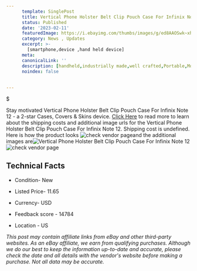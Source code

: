 ```yaml
---
      template: SinglePost
      title: Vertical Phone Holster Belt Clip Pouch Case For Infinix Note 12
      status: Published
      date: '2023-02-11'
      featuredImage: https://i.ebayimg.com/thumbs/images/g/ed8AAOSwk~xhLFXw/s-l225.jpg
      category: News , Updates
      excerpt: >-
        [smartphone,device ,hand held device]
      meta:
      canonicalLink: ''
      description: [handheld,industrially made,well crafted,Portable,Mobile,Compact,Convenient,Lightweight,Maneuverable,Man-portable,Miniature,Carriable,Hand-held,Light,Holdable,Transportable,Mobile device,Pocket-sized,On-the-go,Wireless,Cordless,Compact size,Convenient size, smartphone,device ,hand held device]
      noindex: false
      
        
---
```

$

Stay motivated Vertical Phone Holster Belt Clip Pouch Case For Infinix Note 12 - a 2-star Cases, Covers & Skins device. [Click Here](https://www.ebay.com/itm/334432476951?hash=item4dddba9f17%3Ag%3Aed8AAOSwk%7ExhLFXw&mkevt=1&mkcid=1&mkrid=711-53200-19255-0&campid=%253CePNCampaignId%253E&customid=%253CreferenceId%253E&toolid=10049) to read more to learn about the shipping costs and additional image urls for the Vertical Phone Holster Belt Clip Pouch Case For Infinix Note 12. Shipping cost is undefined. Here is how the product looks ![check vendor page](https://i.ebayimg.com/thumbs/images/g/ed8AAOSwk~xhLFXw/s-l225.jpg)and the additional images are![Vertical Phone Holster Belt Clip Pouch Case For Infinix Note 12](https://i.ebayimg.com/images/g/ed8AAOSwk~xhLFXw/s-l1200.jpg)![check vendor page](https://origin-galleryplus.ebayimg.com/ws/web/334432476951_2_0_1/225x225.jpg,https://origin-galleryplus.ebayimg.com/ws/web/334432476951_3_0_1/225x225.jpg,https://origin-galleryplus.ebayimg.com/ws/web/334432476951_4_0_1/225x225.jpg,https://origin-galleryplus.ebayimg.com/ws/web/334432476951_5_0_1/225x225.jpg,https://origin-galleryplus.ebayimg.com/ws/web/334432476951_6_0_1/225x225.jpg)



 ## Technical Facts 



     
      

 - Condition- New 


      

 - Listed Price- 11.65 


      

 - Currency- USD 


      

 - Feedback score - 14784 


      

 - Location - US 


      
      

 *_This post may contain affiliate links from eBay and other third-party websites. As an eBay affiliate, we earn from qualifying purchases. Although we do our best to keep the information up-to-date and accurate, please check the date and all details with the vendor's website before making a purchase. Not all data may be accurate._*






